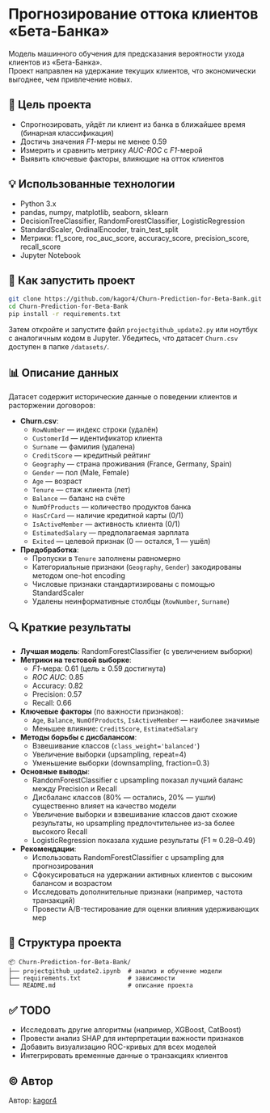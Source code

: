 # Прогнозирование оттока клиентов «Бета-Банка»

Модель машинного обучения для предсказания вероятности ухода клиентов из «Бета-Банка».  
Проект направлен на удержание текущих клиентов, что экономически выгоднее, чем привлечение новых.

## 🎯 Цель проекта

- Спрогнозировать, уйдёт ли клиент из банка в ближайшее время (бинарная классификация)
- Достичь значения *F1*-меры не менее 0.59
- Измерить и сравнить метрику *AUC-ROC* с *F1*-мерой
- Выявить ключевые факторы, влияющие на отток клиентов

## 💡 Использованные технологии

- Python 3.x
- pandas, numpy, matplotlib, seaborn, sklearn
- DecisionTreeClassifier, RandomForestClassifier, LogisticRegression
- StandardScaler, OrdinalEncoder, train_test_split
- Метрики: f1_score, roc_auc_score, accuracy_score, precision_score, recall_score
- Jupyter Notebook

## 🧪 Как запустить проект

```bash
git clone https://github.com/kagor4/Churn-Prediction-for-Beta-Bank.git
cd Churn-Prediction-for-Beta-Bank
pip install -r requirements.txt
```

Затем откройте и запустите файл `projectgithub_update2.py` или ноутбук с аналогичным кодом в Jupyter. Убедитесь, что датасет `Churn.csv` доступен в папке `/datasets/`.

## 📊 Описание данных

Датасет содержит исторические данные о поведении клиентов и расторжении договоров:
- **Churn.csv**:
  - `RowNumber` — индекс строки (удалён)
  - `CustomerId` — идентификатор клиента
  - `Surname` — фамилия (удалена)
  - `CreditScore` — кредитный рейтинг
  - `Geography` — страна проживания (France, Germany, Spain)
  - `Gender` — пол (Male, Female)
  - `Age` — возраст
  - `Tenure` — стаж клиента (лет)
  - `Balance` — баланс на счёте
  - `NumOfProducts` — количество продуктов банка
  - `HasCrCard` — наличие кредитной карты (0/1)
  - `IsActiveMember` — активность клиента (0/1)
  - `EstimatedSalary` — предполагаемая зарплата
  - `Exited` — целевой признак (0 — остался, 1 — ушёл)
- **Предобработка**:
  - Пропуски в `Tenure` заполнены равномерно
  - Категориальные признаки (`Geography`, `Gender`) закодированы методом one-hot encoding
  - Числовые признаки стандартизированы с помощью StandardScaler
  - Удалены неинформативные столбцы (`RowNumber`, `Surname`)

## 🔍 Краткие результаты

- **Лучшая модель**: RandomForestClassifier (с увеличением выборки)
- **Метрики на тестовой выборке**:
  - *F1*-мера: 0.61 (цель ≥ 0.59 достигнута)
  - *ROC AUC*: 0.85
  - Accuracy: 0.82
  - Precision: 0.57
  - Recall: 0.66
- **Ключевые факторы** (по важности признаков):
  - `Age`, `Balance`, `NumOfProducts`, `IsActiveMember` — наиболее значимые
  - Меньшее влияние: `CreditScore`, `EstimatedSalary`
- **Методы борьбы с дисбалансом**:
  - Взвешивание классов (`class_weight='balanced'`)
  - Увеличение выборки (upsampling, repeat=4)
  - Уменьшение выборки (downsampling, fraction=0.3)
- **Основные выводы**:
  - RandomForestClassifier с upsampling показал лучший баланс между Precision и Recall
  - Дисбаланс классов (80% — остались, 20% — ушли) существенно влияет на качество модели
  - Увеличение выборки и взвешивание классов дают схожие результаты, но upsampling предпочтительнее из-за более высокого Recall
  - LogisticRegression показала худшие результаты (F1 ≈ 0.28–0.49)
- **Рекомендации**:
  - Использовать RandomForestClassifier с upsampling для прогнозирования
  - Сфокусироваться на удержании активных клиентов с высоким балансом и возрастом
  - Исследовать дополнительные признаки (например, частота транзакций)
  - Провести A/B-тестирование для оценки влияния удерживающих мер

## 📁 Структура проекта

```
📦 Churn-Prediction-for-Beta-Bank/
├── projectgithub_update2.ipynb  # анализ и обучение модели
├── requirements.txt             # зависимости
└── README.md                    # описание проекта
```

## ✅ TODO

- Исследовать другие алгоритмы (например, XGBoost, CatBoost)
- Провести анализ SHAP для интерпретации важности признаков
- Добавить визуализацию ROC-кривых для всех моделей
- Интегрировать временные данные о транзакциях клиентов

## © Автор

Автор: [kagor4](https://github.com/kagor4)  
